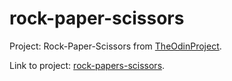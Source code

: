 # rock-paper-scissors
Project: Rock-Paper-Scissors from [TheOdinProject](https://www.theodinproject.com/lessons/foundations-rock-paper-scissors).

Link to project: [rock-papers-scissors](https://prolixmagus.github.io/rock-paper-scissors/).